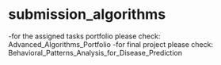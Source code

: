# submission_algorithms
  -for the assigned tasks portfolio please check: Advanced_Algorithms_Portfolio
  -for final project please check: Behavioral_Patterns_Analysis_for_Disease_Prediction
